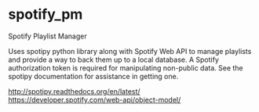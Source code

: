 spotify_pm
==========

Spotify Playlist Manager

Uses spotipy python library along with Spotify Web API to manage playlists and provide a way to back them up to a local database.
A Spotify authorization token is required for manipulating non-public data. See the spotipy documentation for assistance in getting one. 

http://spotipy.readthedocs.org/en/latest/
https://developer.spotify.com/web-api/object-model/
